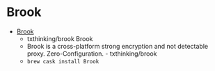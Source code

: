 # Brook
- [Brook](https://github.com/txthinking/brook)
  -  txthinking/brook Brook
  - Brook is a cross-platform strong encryption and not detectable proxy. Zero-Configuration. - txthinking/brook
  - `brew cask install Brook`
